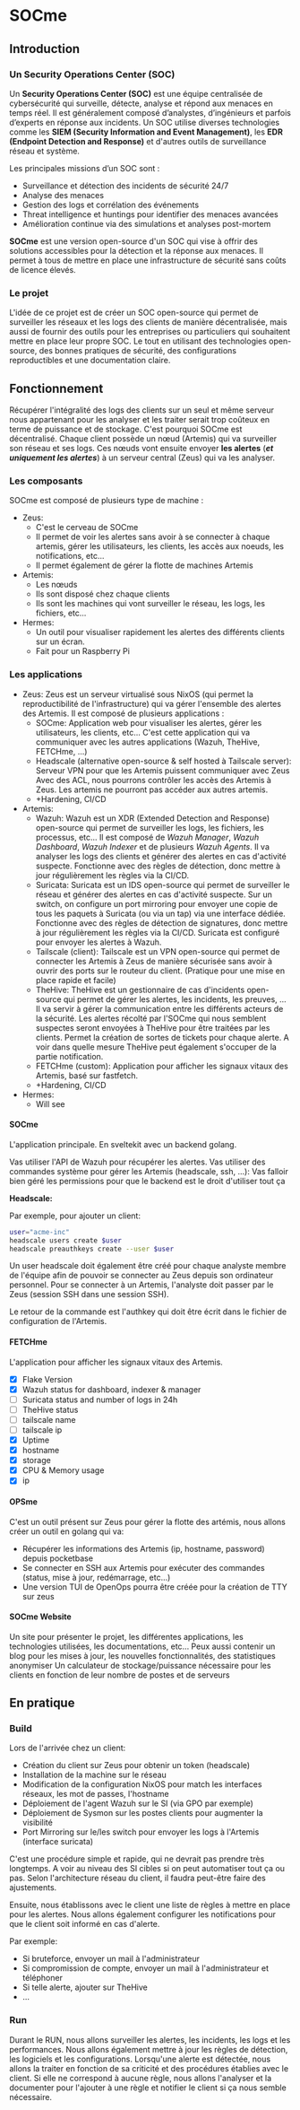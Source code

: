 # SOCme

## Introduction

### Un Security Operations Center (SOC)

Un **Security Operations Center (SOC)** est une équipe centralisée de cybersécurité qui surveille, détecte, analyse et répond aux menaces en temps réel. Il est généralement composé d’analystes, d’ingénieurs et parfois d’experts en réponse aux incidents. Un SOC utilise diverses technologies comme les **SIEM (Security Information and Event Management)**, les **EDR (Endpoint Detection and Response)** et d'autres outils de surveillance réseau et système.

Les principales missions d’un SOC sont :

- Surveillance et détection des incidents de sécurité 24/7
- Analyse des menaces
- Gestion des logs et corrélation des événements
- Threat intelligence et huntings pour identifier des menaces avancées
- Amélioration continue via des simulations et analyses post-mortem

**SOCme** est une version open-source d'un SOC qui vise à offrir des solutions accessibles pour la détection et la réponse aux menaces. Il permet à tous de mettre en place une infrastructure de sécurité sans coûts de licence élevés.

### Le projet

L'idée de ce projet est de créer un SOC open-source qui permet de surveiller les réseaux et les logs des clients de manière décentralisée, mais aussi de fournir des outils pour les entreprises ou particuliers qui souhaitent mettre en place leur propre SOC. Le tout en utilisant des technologies open-source, des bonnes pratiques de sécurité, des configurations reproductibles et une documentation claire.

## Fonctionnement

Récupérer l'intégralité des logs des clients sur un seul et même serveur nous appartenant pour les analyser et les traiter serait trop coûteux en terme de puissance et de stockage. C'est pourquoi SOCme est décentralisé. Chaque client possède un nœud (Artemis) qui va surveiller son réseau et ses logs. Ces nœuds vont ensuite envoyer **les alertes** (***et uniquement les alertes***) à un serveur central (Zeus) qui va les analyser.

### Les composants

SOCme est composé de plusieurs type de machine :

- Zeus:
  - C'est le cerveau de SOCme
  - Il permet de voir les alertes sans avoir à se connecter à chaque artemis, gérer les utilisateurs, les clients, les accès aux noeuds, les notifications, etc...
  - Il permet également de gérer la flotte de machines Artemis
- Artemis:
  - Les nœuds
  - Ils sont disposé chez chaque clients
  - Ils sont les machines qui vont surveiller le réseau, les logs, les fichiers, etc...
- Hermes:
  - Un outil pour visualiser rapidement les alertes des différents clients sur un écran.
  - Fait pour un Raspberry Pi

### Les applications

- Zeus:
  Zeus est un serveur virtualisé sous NixOS (qui permet la reproductibilité de l'infrastructure) qui va gérer l'ensemble des alertes des Artemis. Il est composé de plusieurs applications :
  - SOCme:
    Application web pour visualiser les alertes, gérer les utilisateurs, les clients, etc...
    C'est cette application qui va communiquer avec les autres applications (Wazuh, TheHive, FETCHme, ...)
  - Headscale (alternative open-source & self hosted à Tailscale server):
    Serveur VPN pour que les Artemis puissent communiquer avec Zeus
    Avec des ACL, nous pourrons contrôler les accès des Artemis à Zeus. Les artemis ne pourront pas accéder aux autres artemis.
  - +Hardening, CI/CD
- Artemis:
  - Wazuh:
    Wazuh est un XDR (Extended Detection and Response) open-source qui permet de surveiller les logs, les fichiers, les processus, etc... Il est composé de *Wazuh Manager*, *Wazuh Dashboard*, *Wazuh Indexer* et de plusieurs *Wazuh Agents*.
    Il va analyser les logs des clients et générer des alertes en cas d'activité suspecte.
    Fonctionne avec des règles de détection, donc mettre à jour régulièrement les règles via la CI/CD.
  - Suricata:
    Suricata est un IDS open-source qui permet de surveiller le réseau et générer des alertes en cas d'activité suspecte.
    Sur un switch, on configure un port mirroring pour envoyer une copie de tous les paquets à Suricata (ou via un tap) via une interface dédiée.
    Fonctionne avec des règles de détection de signatures, donc mettre à jour régulièrement les règles via la CI/CD.
    Suricata est configuré pour envoyer les alertes à Wazuh.
  - Tailscale (client):
    Tailscale est un VPN open-source qui permet de connecter les Artemis à Zeus de manière sécurisée sans avoir à ouvrir des ports sur le routeur du client. (Pratique pour une mise en place rapide et facile)
  - TheHive:
    TheHive est un gestionnaire de cas d'incidents open-source qui permet de gérer les alertes, les incidents, les preuves, ...
    Il va servir à gérer la communication entre les différents acteurs de la sécurité.
    Les alertes récolté par l'SOCme qui nous semblent suspectes seront envoyées à TheHive pour être traitées par les clients.
    Permet la création de sortes de tickets pour chaque alerte.
    A voir dans quelle mesure TheHive peut également s'occuper de la partie notification.
  - FETCHme (custom):
    Application pour afficher les signaux vitaux des Artemis, basé sur fastfetch.
  - +Hardening, CI/CD
- Hermes:
  - Will see

#### SOCme

L'application principale.
En sveltekit avec un backend golang.

Vas utiliser l'API de Wazuh pour récupérer les alertes.
Vas utiliser des commandes système pour gérer les Artemis (headscale, ssh, ...): Vas falloir bien géré les permissions pour que le backend est le droit d'utiliser tout ça

**Headscale:**

Par exemple, pour ajouter un client:

```bash
user="acme-inc"
headscale users create $user
headscale preauthkeys create --user $user
```

Un user headscale doit également être créé pour chaque analyste membre de l'équipe afin de pouvoir se connecter au Zeus depuis son ordinateur personnel.
Pour se connecter à un Artemis, l'analyste doit passer par le Zeus (session SSH dans une session SSH).

Le retour de la commande est l'authkey qui doit être écrit dans le fichier de configuration de l'Artemis.

#### FETCHme

L'application pour afficher les signaux vitaux des Artemis.

- [x] Flake Version
- [x] Wazuh status for dashboard, indexer & manager
- [ ] Suricata status and number of logs in 24h
- [ ] TheHive status
- [ ] tailscale name
- [ ] tailscale ip
- [x] Uptime
- [x] hostname
- [x] storage
- [x] CPU & Memory usage
- [x] ip

#### OPSme

C'est un outil présent sur Zeus pour gérer la flotte des artémis, nous allons créer un outil en golang qui va:

- Récupérer les informations des Artemis (ip, hostname, password) depuis pocketbase
- Se connecter en SSH aux Artemis pour exécuter des commandes (status, mise à jour, redémarrage, etc...)
- Une version TUI de OpenOps pourra être créée pour la création de TTY sur zeus

#### SOCme Website

Un site pour présenter le projet, les différentes applications, les technologies utilisées, les documentations, etc...
Peux aussi contenir un blog pour les mises à jour, les nouvelles fonctionnalités, des statistiques anonymiser
Un calculateur de stockage/puissance nécessaire pour les clients en fonction de leur nombre de postes et de serveurs

## En pratique

### Build

Lors de l'arrivée chez un client:

- Création du client sur Zeus pour obtenir un token (headscale)
- Installation de la machine sur le réseau
- Modification de la configuration NixOS pour match les interfaces réseaux, les mot de passes, l'hostname
- Déploiement de l'agent Wazuh sur le SI (via GPO par exemple)
- Déploiement de Sysmon sur les postes clients pour augmenter la visibilité
- Port Mirroring sur le/les switch pour envoyer les logs à l'Artemis (interface suricata)

C'est une procédure simple et rapide, qui ne devrait pas prendre très longtemps. A voir au niveau des SI cibles si on peut automatiser tout ça ou pas. Selon l'architecture réseau du client, il faudra peut-être faire des ajustements.

Ensuite, nous établissons avec le client une liste de règles à mettre en place pour les alertes. Nous allons également configurer les notifications pour que le client soit informé en cas d'alerte.

Par exemple:

- Si bruteforce, envoyer un mail à l'administrateur
- Si compromission de compte, envoyer un mail à l'administrateur et téléphoner
- Si telle alerte, ajouter sur TheHive
- ...

### Run

Durant le RUN, nous allons surveiller les alertes, les incidents, les logs et les performances.
Nous allons également mettre à jour les règles de détection, les logiciels et les configurations.
Lorsqu'une alerte est détectée, nous allons la traiter en fonction de sa criticité et des procédures établies avec le client. Si elle ne correspond à aucune règle, nous allons l'analyser et la documenter pour l'ajouter à une règle et notifier le client si ça nous semble nécessaire.
